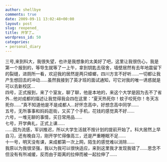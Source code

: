 ```yaml
---
author: shellbye
comments: true
date: 2009-09-11 13:02:48+00:00
layout: post
slug: reopened_
title: 开学了…
wordpress_id: 50
categories:
- personal_diary
---
```


三号,来到科大，我很失望，也许是我想象的太美好了吧，这里让我很伤心，我是第一个报到的，等导生就等了一上午，拿到钥匙去宿舍，墙壁居然有去年地震留下的裂缝，进厕所一看，欢迎我的居然是两只蟑螂，四川方言不好听……一切都让我产生想回去的冲动……虽然我接到了英才班的面试通知，可它对我的唯一诱惑就是可以去新校区…  
四号，正式报到，来了个室友，聊了聊，他是本地的，来这个大学是因为去不了省外…他对成都的描述让我觉得我会四在这里：“夏天热死你！蚊子咬死你！冬天冻死你……”真不知道他是不是成都人…好怀念高中，好想念高中同学……  
五号，无所事事和妈妈逛街，又买了个手机，花钱的感觉真不好……  
六号，一堆无聊的事情，买日常用品……  
七号，开学典礼，正式上课……  
……因为流感，军训推迟，所以大学生活就不按计划的提前开始了。科大居然上早自习，还有晚自习，刚开学忙得像高三，还是严重睡眠不足……  
十一号，明天没有课，来成都第一次上网，陌生的感觉难以消除……  
我原以为我很坚强，我以为我可以很快适应，来到这里我才发现我错了……思念不但没有有所减缓，反而由于距离的拉伸而被一起拉伸了……
